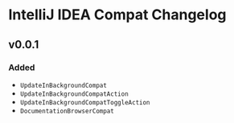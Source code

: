 # IntelliJ IDEA Compat Changelog

## v0.0.1

### Added

- `UpdateInBackgroundCompat`
- `UpdateInBackgroundCompatAction`
- `UpdateInBackgroundCompatToggleAction`
- `DocumentationBrowserCompat`